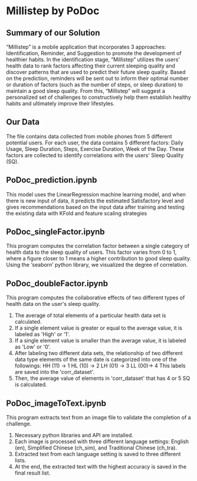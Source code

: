# Millistep by PoDoc

## Summary of our Solution
“Millistep” is a mobile application that incorporates 3 approaches: Identification, Reminder, and Suggestion to promote the development of healthier habits. In the identification stage, “Millistep” utilizes the users’ health data to rank factors affecting their current sleeping quality and discover patterns that are used to predict their future sleep quality. Based on the prediction, reminders will be sent out to inform their optimal number or duration of factors (such as the number of steps, or sleep duration) to maintain a good sleep quality. From this, “Millistep” will suggest a personalized set of challenges to constructively help them establish healthy habits and ultimately improve their lifestyles.

## Our Data
The file contains data collected from mobile phones from 5 different potential users. For each user, the data contains 5 different factors: Daily Usage, Sleep Duration, Steps, Exercise Duration, Week of the Day. These factors are collected to identify correlations with the users' Sleep Quality (SQ).

## PoDoc_prediction.ipynb
This model uses the LinearRegression machine learning model, and when there is new input of data, it predicts the estimated Satisfactory level and gives recommendations based on the input data after training and testing the existing data with KFold and feature scaling strategies

## PoDoc_singleFactor.ipynb
This program computes the correlation factor between a single category of health data to the sleep quality of users. This factor varies from 0 to 1, where a figure closer to 1 means a higher contribution to good sleep quality. Using the ‘seaborn’ python library, we visualized the degree of correlation. 

## PoDoc_doubleFactor.ipynb
This program computes the collaborative effects of two different types of health data on the user's sleep quality. 
1. The average of total elements of a particular health data set is calculated. 
2. If a single element value is greater or equal to the average value, it is labeled as 'High' or '1'.
3. If a single element value is smaller than the average value, it is labeled as 'Low' or '0'.
4. After labeling two different data sets, the relationship of two different data type elements of the same date is categorized into one of the followings:
HH (11) -> 1
HL (10) -> 2
LH (01) -> 3
LL (00)-> 4
This labels are saved into the 'corr_dataset'.
5. Then, the average value of elements in 'corr_dataset' that has 4 or 5 SQ is calculated. 

## PoDoc_imageToText.ipynb
This program extracts text from an image file to validate the completion of a challenge. 
1. Necessary python libraries and API are installed. 
2. Each image is processed with three different language settings: English (en), Simplified Chinese (ch_sim), and Traditional Chinese (ch_tra). 
3. Extracted text from each language setting is saved to three different lists. 
4. At the end, the extracted text with the highest accuracy is saved in the final result list. 
